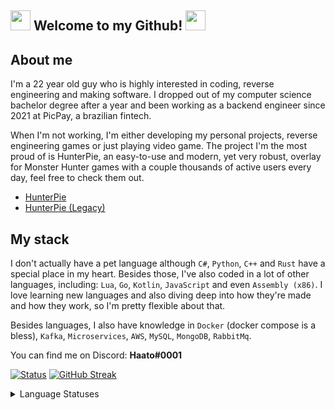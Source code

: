## <img src="https://cdn.discordapp.com/emojis/630965840208199680.gif?v=1" height=32/> Welcome to my Github! <img src="https://cdn.discordapp.com/emojis/630965840208199680.gif?v=1" height=32/>

## About me

I'm a 22 year old guy who is highly interested in coding, reverse engineering and making software. I dropped out of my computer science bachelor degree after a year and been working as a backend engineer since 2021 at PicPay, a brazilian fintech.

When I'm not working, I'm either developing my personal projects, reverse engineering games or just playing video game. The project I'm the most proud of is HunterPie, an easy-to-use and modern, yet very robust, overlay for Monster Hunter games with a couple thousands of active users every day, feel free to check them out.

- [HunterPie](https://github.com/Haato3o/HunterPie-v2)
- [HunterPie (Legacy)](https://github.com/Haato3o/HunterPie)

## My stack

I don't actually have a pet language although `C#`, `Python`, `C++` and `Rust` have a special place in my heart. Besides those, I've also coded in a lot of other languages, including: `Lua`, `Go`, `Kotlin`, `JavaScript` and even `Assembly (x86)`. I love learning new languages and also diving deep into how they're made and how they work, so I'm pretty flexible about that.

Besides languages, I also have knowledge in `Docker` (docker compose is a bless), `Kafka`, `Microservices`, `AWS`, `MySQL`, `MongoDB`, `RabbitMq`.

You can find me on Discord: **Haato#0001**

[![Status](https://github-readme-stats-haato3o.vercel.app/api?username=Haato3o&show_icons=true&include_all_commits=true&title_color=fff&icon_color=bc7af5&text_color=9f9f9f&bg_color=151515&border_color=00000000)](https://github.com/anuraghazra/github-readme-stats)
[![GitHub Streak](http://github-readme-streak-stats.herokuapp.com?user=haato3o&theme=github-dark-blue&hide_border=true&date_format=M%20j%5B%2C%20Y%5D)](https://git.io/streak-stats)

<details>
  <summary>Language Statuses</summary>

[![Top Langs](https://github-readme-stats-haato3o.vercel.app/api/top-langs/?username=haato3o&langs_count=10&layout=compact&title_color=fff&icon_color=bc7af5&text_color=9f9f9f&bg_color=151515&border_color=00000000&exclude_repo=github-readme-stats)](https://github.com/anuraghazra/github-readme-stats)
[![Wakatime](https://github-readme-stats-haato3o.vercel.app/api/wakatime?username=Haato&layout=compact&title_color=fff&icon_color=bc7af5&text_color=9f9f9f&bg_color=151515&border_color=00000000)](https://github.com/anuraghazra/github-readme-stats)<img src="https://cdn.discordapp.com/emojis/540216879776661510.gif?v=1" height=64/>

</details>


